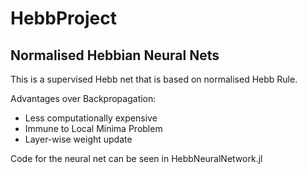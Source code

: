 # HebbProject

## Normalised Hebbian Neural Nets

This is a supervised Hebb net that is based on normalised Hebb Rule.

Advantages over Backpropagation:
- Less computationally expensive
- Immune to Local Minima Problem
- Layer-wise weight update

Code for the neural net can be seen in HebbNeuralNetwork.jl
